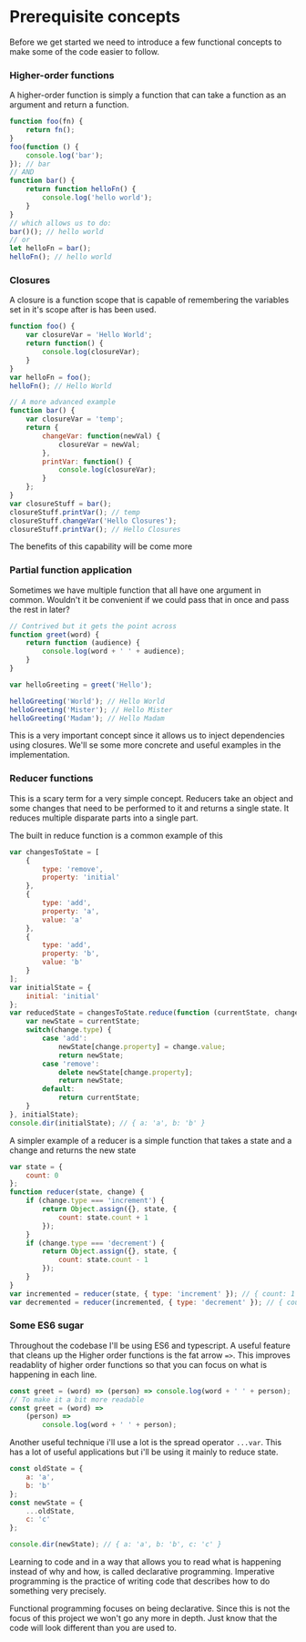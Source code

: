 # Prerequisite concepts

Before we get started we need to introduce a few functional concepts to make some of the code easier to follow.

### Higher-order functions
A higher-order function is simply a function that can take a function as an argument and return a function.

```javascript
function foo(fn) {
    return fn();
}
foo(function () {
    console.log('bar');
}); // bar
// AND
function bar() {
    return function helloFn() {
        console.log('hello world');
    }
}
// which allows us to do:
bar()(); // hello world
// or
let helloFn = bar();
helloFn(); // hello world
```

### Closures
A closure is a function scope that is capable of remembering the variables set in it's scope after is has been used.

```javascript
function foo() {
    var closureVar = 'Hello World';
    return function() {
        console.log(closureVar);
    }
}
var helloFn = foo();
helloFn(); // Hello World

// A more advanced example
function bar() {
    var closureVar = 'temp';
    return {
        changeVar: function(newVal) {
            closureVar = newVal;
        },
        printVar: function() {
            console.log(closureVar);
        }
    };
}
var closureStuff = bar();
closureStuff.printVar(); // temp
closureStuff.changeVar('Hello Closures');
closureStuff.printVar(); // Hello Closures
```
The benefits of this capability will be come more 

### Partial function application
Sometimes we have multiple function that all have one argument in common. Wouldn't it be convenient if we could pass that in once and pass the rest in later?

```javascript
// Contrived but it gets the point across
function greet(word) {
    return function (audience) {
        console.log(word + ' ' + audience);
    }
}

var helloGreeting = greet('Hello');

helloGreeting('World'); // Hello World
helloGreeting('Mister'); // Hello Mister
helloGreeting('Madam'); // Hello Madam
```

This is a very important concept since it allows us to inject dependencies using closures.
We'll se some more concrete and useful examples in the implementation.

### Reducer functions
This is a scary term for a very simple concept. Reducers take an object and some changes that need to be performed to it and returns a single state. It reduces multiple disparate parts into a single part.

The built in reduce function is a common example of this
```javascript
var changesToState = [
    {
        type: 'remove',
        property: 'initial'
    },
    {
        type: 'add',
        property: 'a',
        value: 'a'
    },
    {
        type: 'add',
        property: 'b',
        value: 'b'
    }
];
var initialState = {
    initial: 'initial'
};
var reducedState = changesToState.reduce(function (currentState, change) {
    var newState = currentState;
    switch(change.type) {
        case 'add':
            newState[change.property] = change.value;
            return newState;
        case 'remove':
            delete newState[change.property];
            return newState;
        default:
            return currentState;
    }
}, initialState);
console.dir(initialState); // { a: 'a', b: 'b' }
```

A simpler example of a reducer is a simple function that takes a state and a change and returns the new state
```javascript
var state = {
    count: 0
};
function reducer(state, change) {
    if (change.type === 'increment') {
        return Object.assign({}, state, {
            count: state.count + 1
        });
    }
    if (change.type === 'decrement') {
        return Object.assign({}, state, {
            count: state.count - 1
        });
    }
}
var incremented = reducer(state, { type: 'increment' }); // { count: 1 }
var decremented = reducer(incremented, { type: 'decrement' }); // { count: 0 }
```

### Some ES6 sugar

Throughout the codebase I'll be using ES6 and typescript. A useful feature that cleans up the Higher order functions is the fat arrow `=>`. This improves readablity of higher order functions so that you can focus on what is happening in each line.
```javascript
const greet = (word) => (person) => console.log(word + ' ' + person);
// To make it a bit more readable
const greet = (word) =>
    (person) =>
        console.log(word + ' ' + person); 
```
Another useful technique i'll use a lot is the spread operator `...var`. This has a lot of useful applications but i'll be using it mainly to reduce state.
```javascript
const oldState = {
    a: 'a',
    b: 'b'
};
const newState = {
    ...oldState,
    c: 'c'
};

console.dir(newState); // { a: 'a', b: 'b', c: 'c' }
```

Learning to code and in a way that allows you to read what is happening instead of why and how, is called declarative programming. Imperative programming is the practice of writing code that describes how to do something very precisely.

Functional programming focuses on being declarative. Since this is not the focus of this project we won't go any more in depth. Just know that the code will look different than you are used to.
